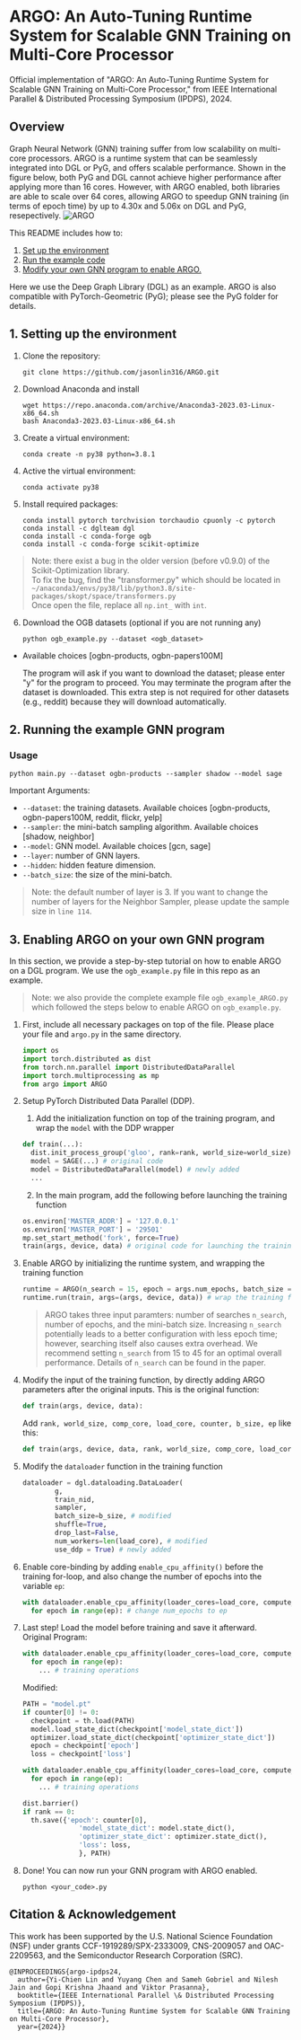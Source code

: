 # ARGO: An Auto-Tuning Runtime System for Scalable GNN Training on Multi-Core Processor

Official implementation of "ARGO: An Auto-Tuning Runtime System for Scalable GNN Training on Multi-Core Processor," from IEEE International Parallel &
Distributed Processing Symposium (IPDPS), 2024.

## Overview

Graph Neural Network (GNN) training suffer from low scalability on multi-core processors. ARGO is a runtime system that can be seamlessly integrated into DGL or PyG, and offers scalable performance. 
Shown in the figure below, both PyG and DGL cannot achieve higher performance after applying more than 16 cores. However, with ARGO enabled, both libraries are able to scale over 64 cores, allowing ARGO to speedup GNN training (in terms of epoch time) by up to 4.30x and 5.06x on DGL and PyG, resepectively.
![ARGO](https://github.com/jasonlin316/ARGO/blob/main/argo_scale.png)



This README includes how to:
1. [Set up the environment](#1-setting-up-the-environment)
2. [Run the example code](#2-running-the-example-GNN-program)
3. [Modify your own GNN program to enable ARGO.](#3-enabling-ARGO-on-your-own-GNN-program)

Here we use the Deep Graph Library (DGL) as an example. ARGO is also compatible with PyTorch-Geometric (PyG); please see the PyG folder for details.

## 1. Setting up the environment

1. Clone the repository:

   ```shell
   git clone https://github.com/jasonlin316/ARGO.git
   ```

2. Download Anaconda and install
   ```shell
   wget https://repo.anaconda.com/archive/Anaconda3-2023.03-Linux-x86_64.sh
   bash Anaconda3-2023.03-Linux-x86_64.sh
   ```

3. Create a virtual environment:

   ```shell
   conda create -n py38 python=3.8.1
   ```

4. Active the virtual environment:

   ```shell
   conda activate py38
   ```

5. Install required packages:

   ```shell
   conda install pytorch torchvision torchaudio cpuonly -c pytorch
   conda install -c dglteam dgl
   conda install -c conda-forge ogb
   conda install -c conda-forge scikit-optimize
   ```
>  Note: there exist a bug in the older version (before v0.9.0) of the Scikit-Optimization library.  
To fix the bug, find the "transformer.py" which should be located in  
   ```~/anaconda3/envs/py38/lib/python3.8/site-packages/skopt/space/transformers.py```  
Once open the file, replace all ```np.int_``` with ```int```.

6. Download the OGB datasets (optional if you are not running any)
   ```shell
   python ogb_example.py --dataset <ogb_dataset>
   ```
- Available choices [ogbn-products, ogbn-papers100M]  

   The program will ask if you want to download the dataset; please enter "y" for the program to proceed. You may terminate the program after the dataset is downloaded.
   This extra step is not required for other datasets (e.g., reddit) because they will download automatically. 

## 2. Running the example GNN program
### Usage
  ```shell
  python main.py --dataset ogbn-products --sampler shadow --model sage
  ``` 
  Important Arguments: 
  - `--dataset`: the training datasets. Available choices [ogbn-products, ogbn-papers100M, reddit, flickr, yelp]
  - `--sampler`: the mini-batch sampling algorithm. Available choices [shadow, neighbor]
  - `--model`: GNN model. Available choices [gcn, sage]
  - `--layer`: number of GNN layers.
  - `--hidden`: hidden feature dimension.
  - `--batch_size`: the size of the mini-batch.

>  Note: the default number of layer is 3. If you want to change the number of layers for the Neighbor Sampler, please update the sample size in ```line 114```.



## 3. Enabling ARGO on your own GNN program

In this section, we provide a step-by-step tutorial on how to enable ARGO on a DGL program. We use the ```ogb_example.py``` file in this repo as an example.  

>  Note: we also provide the complete example file ```ogb_example_ARGO.py``` which followed the steps below to enable ARGO on ```ogb_example.py```.

1. First, include all necessary packages on top of the file. Please place your file and ```argo.py``` in the same directory.

   ```python
   import os
   import torch.distributed as dist
   from torch.nn.parallel import DistributedDataParallel
   import torch.multiprocessing as mp
   from argo import ARGO
   ```

2. Setup PyTorch Distributed Data Parallel (DDP). 
    1. Add the initialization function on top of the training program, and wrap the ```model``` with the DDP wrapper
     ```python
     def train(...):
       dist.init_process_group('gloo', rank=rank, world_size=world_size) # newly added
       model = SAGE(...) # original code
       model = DistributedDataParallel(model) # newly added
       ...
     ```
    2. In the main program, add the following before launching the training function
    
     ```python
     os.environ['MASTER_ADDR'] = '127.0.0.1'
     os.environ['MASTER_PORT'] = '29501'
     mp.set_start_method('fork', force=True)
     train(args, device, data) # original code for launching the training function
     ```

3. Enable ARGO by initializing the runtime system, and wrapping the training function
   ```python
   runtime = ARGO(n_search = 15, epoch = args.num_epochs, batch_size = args.batch_size) #initialization
   runtime.run(train, args=(args, device, data)) # wrap the training function
   ```
   >  ARGO takes three input paramters: number of searches ```n_search```, number of epochs, and the mini-batch size. Increasing ```n_search``` potentially leads to a better configuration with less epoch time; however, searching itself also causes extra overhead. We recommend setting ```n_search``` from 15 to 45 for an optimal overall performance. Details of ```n_search``` can be found in the paper.

4. Modify the input of the training function, by directly adding ARGO parameters after the original inputs.
   This is the original function:
   ```python
   def train(args, device, data):
   ```
   Add ```rank, world_size, comp_core, load_core, counter, b_size, ep``` like this:
   ```python
   def train(args, device, data, rank, world_size, comp_core, load_core, counter, b_size, ep):
   ```

5. Modify the ```dataloader``` function in the training function
   ```python
   dataloader = dgl.dataloading.DataLoader(
           g,
           train_nid,
           sampler,
           batch_size=b_size, # modified
           shuffle=True,
           drop_last=False,
           num_workers=len(load_core), # modified
           use_ddp = True) # newly added
   ```

6. Enable core-binding by adding ```enable_cpu_affinity()``` before the training for-loop, and also change the number of epochs into the variable ```ep```: 
   ```python
   with dataloader.enable_cpu_affinity(loader_cores=load_core, compute_cores=comp_core): 
     for epoch in range(ep): # change num_epochs to ep
   ```

7. Last step! Load the model before training and save it afterward.  
   Original Program:
   ```python
   with dataloader.enable_cpu_affinity(loader_cores=load_core, compute_cores=comp_core): 
     for epoch in range(ep): 
       ... # training operations
   ```
   Modified:
   ```python
   PATH = "model.pt"
   if counter[0] != 0:
     checkpoint = th.load(PATH)
     model.load_state_dict(checkpoint['model_state_dict'])
     optimizer.load_state_dict(checkpoint['optimizer_state_dict'])
     epoch = checkpoint['epoch']
     loss = checkpoint['loss']
   
   with dataloader.enable_cpu_affinity(loader_cores=load_core, compute_cores=comp_core): 
     for epoch in range(ep): 
       ... # training operations
   
   dist.barrier()
   if rank == 0:
     th.save({'epoch': counter[0],
                 'model_state_dict': model.state_dict(),
                 'optimizer_state_dict': optimizer.state_dict(),
                 'loss': loss,
                 }, PATH)
   
   ```
8. Done! You can now run your GNN program with ARGO enabled.
      ```shell
      python <your_code>.py
      ```

## Citation & Acknowledgement
This work has been supported by the U.S. National Science Foundation (NSF) under grants CCF-1919289/SPX-2333009, CNS-2009057 and OAC-2209563, and the Semiconductor Research Corporation (SRC).
```
@INPROCEEDINGS{argo-ipdps24,
  author={Yi-Chien Lin and Yuyang Chen and Sameh Gobriel and Nilesh Jain and Gopi Krishna Jhaand and Viktor Prasanna},
  booktitle={IEEE International Parallel \& Distributed Processing Symposium (IPDPS)}, 
  title={ARGO: An Auto-Tuning Runtime System for Scalable GNN Training on Multi-Core Processor}, 
  year={2024}}
```
